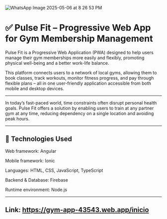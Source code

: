 
![WhatsApp Image 2025-05-06 at 8 26 53 PM](https://github.com/user-attachments/assets/4d27b83a-7d02-44b2-8910-ecbe9860fb7e)

# ✅ Pulse Fit – Progressive Web App for Gym Membership Management

Pulse Fit is a Progressive Web Application (PWA) designed to help users manage their gym memberships more easily and flexibly, promoting physical well-being and a better work-life balance.

This platform connects users to a network of local gyms, allowing them to book classes, track workouts, monitor fitness progress, and pay through flexible plans – all in one user-friendly application accessible from both mobile and desktop devices.

---

In today’s fast-paced world, time constraints often disrupt personal health goals. Pulse Fit offers a solution by enabling users to train at any partner gym at any time, reducing dependency on a single location and avoiding peak hours.

---

## 📌 Technologies Used

Web framework: Angular

Mobile framework: Ionic

Languages: HTML, CSS, JavaScript, TypeScript

Backend & Database: Firebase

Runtime environment: Node.js

---

## Link: https://gym-app-43543.web.app/inicio

